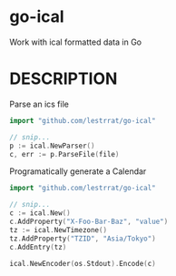 # go-ical

Work with ical formatted data in Go

# DESCRIPTION

Parse an ics file

```go
import "github.com/lestrrat/go-ical"

// snip...
p := ical.NewParser()
c, err := p.ParseFile(file)
```

Programatically generate a Calendar

```go
import "github.com/lestrrat/go-ical"

// snip...
c := ical.New()
c.AddProperty("X-Foo-Bar-Baz", "value")
tz := ical.NewTimezone()
tz.AddProperty("TZID", "Asia/Tokyo")
c.AddEntry(tz)

ical.NewEncoder(os.Stdout).Encode(c)
```

